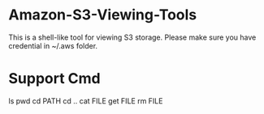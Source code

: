 # Amazon-S3-Viewing-Tools
This is a shell-like tool for viewing S3 storage. 
Please make sure you have credential in ~/.aws folder.

# Support Cmd
ls
pwd
cd PATH
cd ..
cat FILE
get FILE
rm FILE
